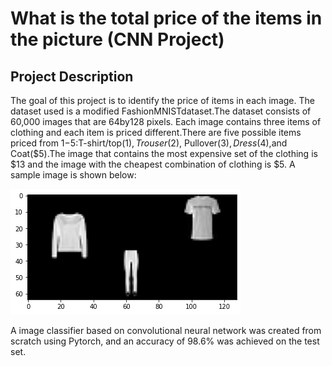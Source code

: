 # What is the total price of the items in the picture (CNN Project)

## Project Description
The goal of this project is to identify the price of items in each image. The dataset used is a modified FashionMNISTdataset.The dataset consists of 60,000 images that are 64by128 pixels. Each image contains three items of clothing and each item is priced different.There are five possible items priced from $1-$5:T-shirt/top($1),Trouser($2), Pullover($3), Dress($4),and Coat($5).The image that contains the most expensive set of the clothing is $13 and the image with the cheapest combination of clothing is $5. A sample image is shown below:

![image](sample_2.png)

A image classifier based on convolutional neural network was created from scratch using Pytorch, and an accuracy of 98.6% was achieved on the test set.

